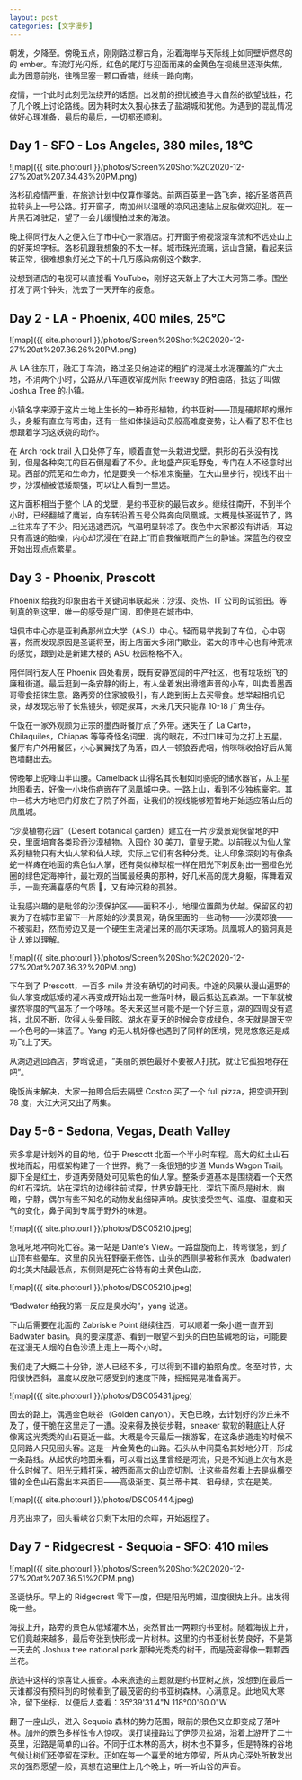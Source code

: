 ```yaml
---
layout: post
categories: [文字漫步]
---
```


朝发，夕降至。傍晚五点，刚刚路过穆古角，沿着海岸与天际线上如同壁炉燃尽的的 ember。车流灯光闪烁，红色的尾灯与迎面而来的金黄色在视线里逐渐失焦，此为困意前兆，往嘴里塞一颗口香糖，继续一路向南。

疫情，一个此时此刻无法绕开的话题。出发前的担忧被追寻大自然的欲望战胜，花了几个晚上讨论路线。因为耗时太久狠心抹去了盐湖城和犹他。为遇到的混乱情况做好心理准备，最后的最后，一切都还顺利。

## Day 1 - SFO - Los Angeles, 380 miles, 18℃

![map]({{ site.photourl }}/photos/Screen%20Shot%202020-12-27%20at%207.34.43%20PM.png)

洛杉矶疫情严重，在旅途计划中仅算作驿站。前两百英里一路飞奔，接近圣塔芭芭拉转头上一号公路。打开窗子，南加州以温暖的凉风迅速贴上皮肤做欢迎礼。在一片黑石滩驻足，望了一会儿缓慢拍过来的海浪。

晚上得同行友人之便入住了市中心一家酒店。打开窗子俯视滚滚车流和不远处山上的好莱坞字标。洛杉矶跟我想象的不太一样。城市珠光琉璃，远山含黛，看起来运转正常，很难想象灯光之下的十几万感染病例这个数字。

没想到酒店的电视可以直接看 YouTube，刚好这天新上了大江大河第二季。围坐打发了两个钟头，洗去了一天开车的疲惫。

## Day 2 - LA - Phoenix, 400 miles, 25℃

![map]({{ site.photourl }}/photos/Screen%20Shot%202020-12-27%20at%207.36.26%20PM.png)

从 LA 往东开，融汇于车流，路过圣贝纳迪诺的粗犷的混凝土水泥覆盖的广大土地，不消两个小时，公路从八车道收窄成州际 freeway 的柏油路，抵达了叫做 Joshua Tree 的小镇。

小镇名字来源于这片土地上生长的一种奇形植物，约书亚树——顶是硬邦邦的爆炸头，身躯有直立有弯曲，还有一些如体操运动员般高难度姿势，让人看了忍不住也想跟着学习这妖娆的动作。

在 Arch rock trail 入口处停了车，顺着直觉一头栽进戈壁。拱形的石头没有找到，但是各种突兀的巨石倒是看了不少。此地盛产灰毛野兔，专门在人不经意时出现。西部的荒芜和生命力，怕是要换一个标准来衡量。在大山里步行，视线不出十步，沙漠植被低矮顽强，可以让人看到一里远。

这片面积相当于整个 LA 的戈壁，是约书亚树的最后故乡。继续往南开，不到半个小时，已经翻越了鹰岩，向东转沿着五号公路奔向凤凰城。大概是快圣诞节了，路上往来车子不少。阳光迅速西沉，气温明显转凉了。夜色中大家都没有讲话，耳边只有高速的胎噪，内心却沉浸在“在路上”而自我催眠而产生的静谧。深蓝色的夜空开始出现点点繁星。

## Day 3 - Phoenix, Prescott

Phoenix 给我的印象由若干关键词串联起来：沙漠、炎热、IT 公司的试验田。等到真的到这里，唯一的感受是广阔，即使是在城市中。

坦佩市中心亦是亚利桑那州立大学（ASU）中心。轻而易举找到了车位，心中窃喜，然而发现原因是圣诞将至，街上店面大多闭门歇业。诺大的市中心也有种荒凉的感觉，跟到处是新建大楼的 ASU 校园格格不入。

陪伴同行友人在 Phoenix 四处看房，既有安静宽阔的中产社区，也有垃圾纷飞的廉租街道。最后逛到一条安静的街上，有人坐着发出滑稽声音的小车，叫卖着墨西哥零食招徕生意。路两旁的住家被吸引，有人跑到街上去买零食。想举起相机记录，却发现忘带了长焦镜头，顿足捩耳，未来几天只能靠 10-18 广角生存。

午饭在一家外观颇为正宗的墨西哥餐厅点了外带。迷失在了 La Carte，Chilaquiles，Chiapas 等等奇怪名词里，挑的眼花，不过口味可为之打上五星。餐厅有户外用餐区，小心翼翼找了角落，四人一顿狼吞虎咽，悄咪咪收拾好后从篱笆墙翻出去。

傍晚攀上驼峰山半山腰。Camelback 山得名其长相如同骆驼的储水器官，从卫星地图看去，好像一小块伤疤嵌在了凤凰城中央。一路上山，看到不少独栋豪宅。其中一栋大方地把门灯放在了院子外面，让我们的视线能够短暂地开始适应落山后的凤凰城。

“沙漠植物花园”（Desert botanical garden）建立在一片沙漠景观保留地的中央，里面培育各类珍奇沙漠植物。入园价 30 美刀，童叟无欺。以前我以为仙人掌系列植物只有大仙人掌和仙人球，实际上它们有各种分类。让人印象深刻的有像条蛇一样瘫在地面的紫色仙人掌，还有类似棒球棍一样在阳光下刺反射出一圈橙色光圈的绿色定海神针，最壮观的当属最经典的那种，好几米高的庞大身躯，挥舞着双手，一副充满喜感的气质 🌵，又有种沉稳的孤独。

让我感兴趣的是毗邻的沙漠保护区——面积不小，地理位置颇为优越。保留区的初衷为了在城市里留下一片原始的沙漠景观，确保里面的一些动物——沙漠郊狼——不被驱赶，然而旁边又是一个硬生生浇灌出来的高尔夫球场。凤凰城人的脑洞真是让人难以理解。

![map]({{ site.photourl }}/photos/Screen%20Shot%202020-12-27%20at%207.36.32%20PM.png)

下午到了 Prescott，一百多 mile 并没有确切的时间表。中途的风景从漫山遍野的仙人掌变成低矮的灌木再变成开始出现一些落叶林，最后抵达瓦森湖。一下车就被骤然零度的气温冻了一个哆嗦。冬天来这里可能不是一个好主意，湖的四周没有遮挡，北风不断，吹得人头晕目眩。湖水在夏天的时候会变成绿色，冬天就是跟天空一个色号的一抹蓝了。Yang 的无人机好像也遇到了同样的困境，晃晃悠悠还是成功飞上了天。

从湖边逃回酒店，梦晗说道，“美丽的景色最好不要被人打扰，就让它孤独地存在吧”。

晚饭尚未解决，大家一拍即合后去隔壁 Costco 买了一个 full pizza，把空调开到 78 度，大江大河又出了两集。

## Day 5-6 - Sedona, Vegas, Death Valley

索多拿是计划外的目的地，位于 Prescott 北面一个半小时车程。高大的红土山石拔地而起，用框架构建了一个世界。挑了一条很短的步道 Munds Wagon Trail。脚下全是红土，步道两旁随处可见紫色的仙人掌。整条步道基本是围绕着一个天然的红石深坑。站在深坑的边缘往前试探，世界安静无比，深坑下面尽是树木，幽暗，宁静，偶尔有些不知名的动物发出细碎声响。皮肤接受空气、温度、湿度和天气的变化，鼻子闻到专属于野外的味道。

![map]({{ site.photourl }}/photos/DSC05210.jpeg)

急吼吼地冲向死亡谷。第一站是 Dante‘s View。一路盘旋而上，转弯很急，到了山顶有些晕车。这里的风光狂野毫无修饰，山头的西侧是被称作恶水（badwater）的北美大陆最低点，东侧则是死亡谷特有的土黄色山峦。

![map]({{ site.photourl }}/photos/DSC05210.jpeg)

“Badwater 给我的第一反应是臭水沟”，yang 说道。

下山后需要在北面的 Zabriskie Point 继续往西，可以顺着一条小道一直开到 Badwater basin。真的要深度游、看到一眼望不到头的白色盐碱地的话，可能要在这漫无人烟的白色沙漠上走上一两个小时。

我们走了大概二十分钟，游人已经不多，可以得到不错的拍照角度。冬至时节，太阳很快西斜，温度以皮肤可感受到的速度下降，摇摇晃晃准备离开。

![map]({{ site.photourl }}/photos/DSC05431.jpeg)

回去的路上，偶遇金色峡谷（Golden canyon）。天色已晚，去计划好的沙丘来不及了，便干脆在这里走了一遭。没来得及换徒步鞋，sneaker 软软的鞋底让人好像离这光秃秃的山石更近一些。大概是今天最后一拨游客，在这条步道走的时候不见同路人只见回头客。这是一片金黄色的山路。石头从中间莫名其妙地分开，形成一条路线。从起伏的地面来看，可以看出这里曾经是河流，只是不知道上次有水是什么时候了。阳光无精打采，被西面高大的山峦切割，让这些虽然看上去是纵横交错的金色山石露出本来面目——高级渐变、莫兰蒂卡其、祖母绿，实在是美。

![map]({{ site.photourl }}/photos/DSC05444.jpeg)

月亮出来了，回头看峡谷只剩下太阳的余晖，开始返程了。

## Day 7 - Ridgecrest - Sequoia - SFO: 410 miles

![map]({{ site.photourl }}/photos/Screen%20Shot%202020-12-27%20at%207.36.51%20PM.png)

圣诞快乐。早上的 Ridgecrest 零下一度，但是阳光明媚，温度很快上升。出发得晚一些。

海拔上升，路旁的景色从低矮灌木丛，突然冒出一两颗约书亚树。随着海拔上升，它们竟越来越多，最后夸张到快形成一片树林。这里的约书亚树长势良好，不是第一天去的 Joshua tree national park 那种光秃秃的树干，而是茂密得像一颗颗西兰花。

旅途中这样的惊喜让人振奋。本来旅途的主题就是约书亚树之旅，没想到在最后一天谁都没有预料到的时候看到了最茂密的约书亚树森林。心满意足。此地风大寒冷，留下坐标，以便后人查看：35°39'31.4"N 118°00'60.0"W

翻了一座山头，进入 Sequoia 森林的势力范围，眼前的景色又立即变成了落叶林。加州的景色多样性令人惊叹。误打误撞路过了伊莎贝拉湖，沿着上游开了二十英里，沿路是简单的山谷。不同于红木林的高大，树木也不算多，但是特殊的谷地气候让树们还停留在深秋。正如在每一个喜爱的地方停留，所从内心深处所散发出来的强烈愿望一般，真想在这里住上几个晚上，听一听山谷的声音。

